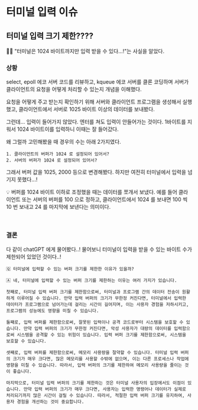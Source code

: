 # 터미널 입력 이슈

## 터미널 입력 크기 제한????

☝🏻 "터미널은 1024 바이트까지만 입력 받을 수 있다...!"는 사실을 알았다.


### 상황

select, epoll 에코 서버 코드를 리뷰하고, kqueue 에코 서버를 클론 코딩하며 서버가 클라이언트의 요청을 어떻게 처리할 수 있는지 개념을 이해했다.

요청을 어떻게 주고 받는지 확인하기 위해 서버와 클라이언트 프로그램을 생성해서 실행했고, 클라이언트에서 서버로 1025 바이트 이상의 데이터를 보내봤다.

그런데... 입력이 들어가지 않았다. 엔터를 쳐도 입력이 안들어가는 것이다. 1바이트를 지워서 1024 바이트이를 입력하니 이때는 잘 들어갔다.

왜 그럴까 고민해봤을 때 경우의 수는 아래 2가지였다.

```
1. 클라이언트의 버퍼가 1024 로 설정되어 있어서?
2. 서버의 버퍼가 1024 로 설정되어 있어서?
```

그래서 버퍼 값을 1025, 2000 등으로 변경해봤다. 하지만 여전히 터미널에서 입력을 넘기지 못했다...!

💡 버퍼를 1024 바이트 이하로 조정했을 때는 데이터를 쪼개서 보냈다. 예를 들어 클라이언트 또는 서버의 버퍼를 100 으로 정하고, 클라이언트에서 1024 를 보내면 100 씩 10 번 보내고 24 를 마지막에 보낸다는 의미이다.

<br>

### 결론

다 같이 chatGPT 에게 물어봤다..! 물어보니 터미널이 입력을 받을 수 있는 바이트 수가 제한되어 있었던 것이다..!

```plain
🅀 터미널에 입력할 수 있는 버퍼 크기를 제한한 이유가 있을까?

🄰 네, 터미널에 입력할 수 있는 버퍼 크기를 제한하는 이유는 여러 가지가 있습니다.

첫째로, 터미널 입력 버퍼 크기를 제한함으로써, 터미널과 프로그램 간의 데이터 전송이 원활하게 이루어질 수 있습니다. 만약 입력 버퍼의 크기가 무한정 커진다면, 터미널에서 입력한 데이터가 프로그램으로 넘어가는데 걸리는 시간이 길어지며, 이는 사용자 경험을 저하시키고, 프로그램의 성능에도 영향을 미칠 수 있습니다.

둘째로, 입력 버퍼를 제한함으로써, 잘못된 입력이나 공격 코드로부터 시스템을 보호할 수 있습니다. 만약 입력 버퍼의 크기가 무한정 커진다면, 악성 사용자가 대량의 데이터를 입력함으로써 시스템을 공격할 수 있는 위험이 있습니다. 입력 버퍼 크기를 제한함으로써, 시스템을 보호할 수 있습니다.

셋째로, 입력 버퍼를 제한함으로써, 메모리 사용량을 절약할 수 있습니다. 터미널 입력 버퍼의 크기가 매우 크다면, 많은 메모리를 사용할 수밖에 없으며, 이는 다른 프로세스나 작업에 영향을 미칠 수 있습니다. 따라서, 입력 버퍼의 크기를 제한하여 메모리 사용량을 줄이는 것이 좋습니다.

마지막으로, 터미널 입력 버퍼의 크기를 제한하는 것은 터미널 사용자의 입장에서도 이점이 있습니다. 만약 입력 버퍼의 크기가 매우 크다면, 사용자는 입력한 명령어나 데이터가 실제로 처리되기까지 많은 시간이 걸릴 수 있습니다. 따라서, 적절한 입력 버퍼 크기를 유지하여, 사용자 경험을 개선하는 것이 중요합니다.
```